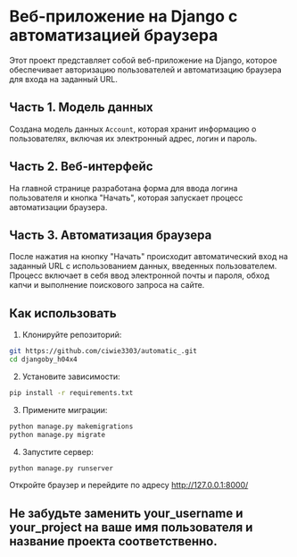 # Веб-приложение на Django с автоматизацией браузера

Этот проект представляет собой веб-приложение на Django, которое обеспечивает авторизацию пользователей и автоматизацию браузера для входа на заданный URL.

## Часть 1. Модель данных

Создана модель данных `Account`, которая хранит информацию о пользователях, включая их электронный адрес, логин и пароль.

## Часть 2. Веб-интерфейс 

На главной странице разработана форма для ввода логина пользователя и кнопка "Начать", которая запускает процесс автоматизации браузера.

## Часть 3. Автоматизация браузера

После нажатия на кнопку "Начать" происходит автоматический вход на заданный URL с использованием данных, введенных пользователем. Процесс включает в себя ввод электронной почты и пароля, обход капчи и выполнение поискового запроса на сайте.

## Как использовать

1. Клонируйте репозиторий:

```bash
git https://github.com/ciwie3303/automatic_.git
cd djangoby_h04x4
```

2. Установите зависимости:

```bash
pip install -r requirements.txt
```

3. Примените миграции:

```bash
python manage.py makemigrations
python manage.py migrate
```

4. Запустите сервер:
```bash
python manage.py runserver
```

Откройте браузер и перейдите по адресу http://127.0.0.1:8000/
## Не забудьте заменить your_username и your_project на ваше имя пользователя и название проекта соответственно.
